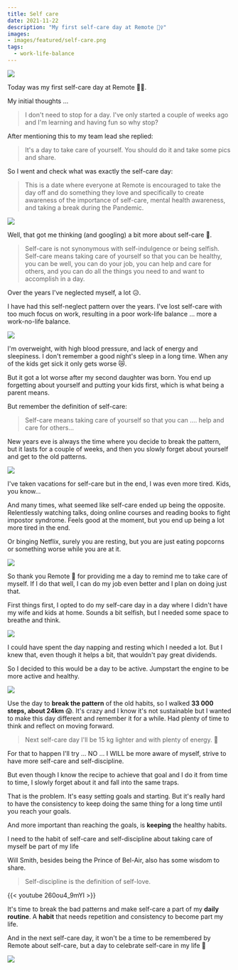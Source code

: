 ```yaml
---
title: Self care
date: 2021-11-22
description: "My first self-care day at Remote 🧘‍♀️"
images:
- images/featured/self-care.png
tags:
  - work-life-balance
---
```


![](https://media.giphy.com/media/xT5LMGd2np3Xr5HShO/giphy.gif)

Today was my first self-care day at Remote 🧘‍♀️.

My initial thoughts ...

> I don't need to stop for a day. I've only started a couple of weeks ago and I'm learning and having fun so why stop?

After mentioning this to my team lead she replied:

> It's a day to take care of yourself. You should do it and take some pics and share.

So I went and check what was exactly the self-care day:

> This is a date where everyone at Remote is encouraged to take the day off and do something they love and specifically to create awareness of the importance of self-care, mental health awareness, and taking a break during the Pandemic.

![](https://media.giphy.com/media/H7kfFDvD9HSYGRbvid/giphy.gif)

Well, that got me thinking (and googling) a bit more about self-care 🤔.

> Self-care is not synonymous with self-indulgence or being selfish. Self-care means taking care of yourself so that you can be healthy, you can be well, you can do your job, you can help and care for others, and you can do all the things you need to and want to accomplish in a day.

Over the years I've neglected myself, a lot 😥. 

I have had this self-neglect pattern over the years. I've lost self-care with too much focus on work, resulting in a poor work-life balance ... more a work-no-life balance.

![](https://media.giphy.com/media/IQrtl7QzzCf4voAJc2/giphy.gif)

I'm overweight, with high blood pressure, and lack of energy and sleepiness. I don't remember a good night's sleep in a long time. When any of the kids get sick it only gets worse 😿.

But it got a lot worse after my second daughter was born. You end up forgetting about yourself and putting your kids first, which is what being a parent means. 

But remember the definition of self-care:

> Self-care means taking care of yourself so that you can .... help and care for others...

New years eve is always the time where you decide to break the pattern, but it lasts for a couple of weeks, and then you slowly forget about yourself and get to the old patterns.

![](https://media.giphy.com/media/uLP5x8WzYVzP2/giphy.gif)

I've taken vacations for self-care but in the end, I was even more tired. Kids, you know...

And many times, what seemed like self-care ended up being the opposite. Relentlessly watching talks, doing online courses and reading books to fight impostor syndrome. Feels good at the moment, but you end up being a lot more tired in the end. 

Or binging Netflix, surely you are resting, but you are just eating popcorns or something worse while you are at it.

![](https://media.giphy.com/media/xUA7b0fN4FPzSh9qhO/giphy.gif)

So thank you Remote 🙏 for providing me a day to remind me to take care of myself. If I do that well, I can do my job even better and I plan on doing just that.

First things first, I opted to do my self-care day in a day where I didn't have my wife and kids at home. Sounds a bit selfish, but I needed some space to breathe and think.

![](https://media.giphy.com/media/KCk0pDmxnGDOiRF6VI/giphy.gif)

I could have spent the day napping and resting which I needed a lot. But I knew that, even though it helps a bit, that wouldn't pay great dividends.

So I decided to this would be a day to be active. Jumpstart the engine to be more active and healthy.

![](https://media.giphy.com/media/TVupcr33Jpg7C/giphy.gif)

Use the day to **break the pattern** of the old habits, so I walked **33 000 steps, about 24km** 😱. It's crazy and I know it's not sustainable but I wanted to make this day different and remember it for a while. Had plenty of time to think and reflect on moving forward.

> Next self-care day I'll be 15 kg lighter and with plenty of energy.  💪

For that to happen I'll try ... NO ... I WILL be more aware of myself, strive to have more self-care and self-discipline. 

But even though I know the recipe to achieve that goal and I do it from time to time, I slowly forget about it and fall into the same traps. 

That is the problem. It's easy setting goals and starting. But it's really hard to have the consistency to keep doing the same thing for a long time until you reach your goals. 

And more important than reaching the goals, is **keeping** the healthy habits. 

I need to the habit of self-care and self-discipline about taking care of myself be part of my life

Will Smith, besides being the Prince of Bel-Air, also has some wisdom to share.

> Self-discipline is the definition of self-love.

{{< youtube 260ou4_9mYI >}}


It's time to break the bad patterns and make self-care a part of my **daily routine**. A **habit** that needs repetition and consistency to become part my life. 

And in the next self-care day, it won't be a time to be remembered by Remote about self-care, but a day to celebrate self-care in my life 🎉

![](https://media.giphy.com/media/QyTzrJCfK8ofBqiWbS/giphy.gif)
